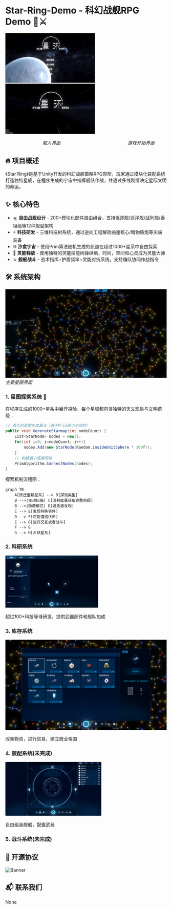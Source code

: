 # Star-Ring-Demo - 科幻战舰RPG Demo 🚀⚔️
<img alt="Banner" src="Media/Start.gif" width="280"/>
<img alt="Banner" src="Media/Loading.gif" width="280"/>

　　　　　　　　 *载入界面*　　　　　　　　　　　　　　　*游戏开始界面*



## 🔥 项目概述
《Star Ring》是基于Unity开发的科幻战舰策略RPG原型，玩家通过模块化装配系统打造独特星舰，在程序生成的宇宙中指挥舰队作战，并通过多线剧情决定星际文明的命运。

## ✨ 核心特色
- 🛸 **自由战舰设计** - 200+模块化部件自由组合，支持驱逐舰/巡洋舰/战列舰/泰坦级等12种舰型架构 
- ⚡ **科技研发** - 三维科技树系统，通过逆向工程解锁曲速核心/暗物质炮等尖端装备 
- 🌐 **沙盒宇宙** - 使用Prim算法随机生成的航道在超过1000+星系中自由探索
- 👥 **灵能释放** - 使用独特的灵能技能树操纵熵，时间，空间和心灵成为灵能大师
- ⚔️ **舰船战斗** - 战术指挥+护盾频率+灵能对抗系统，支持编队协同作战指令

## 🛠️ 系统架构
![Banner](Media/MainStarMap.png)
*主要星图界面*
### 1. 星图探索系统 🌟
在程序生成的1000+星系中展开探险，每个星域都包含独特的天文现象与文明遗迹：
```csharp
// 简化的星图生成算法（基于Prim最小生成树）
public void GenerateStarmap(int nodeCount) {
    List<StarNode> nodes = new();
    for(int i=0; i<nodeCount; i++){
        nodes.Add(new StarNode(Random.insideUnitSphere * 100f));
    }
    // 构建最小连接网络
    PrimAlgorithm.ConnectNodes(nodes); 
}
```
探索机制流程图：
```mermaid
graph TB
    A[跃迁至新星系] --> B{探测类型}
    B -->|主动扫描| C[消耗能量获取完整情报]
    B -->|隐蔽模式| D[避免被发现]
    C --> E[发现特殊事件]
    D --> F[可能遭遇伏击]
    E --> G[进行交互或者战斗]
    F --> G
    G --> H[占领星系]
```

### 2. 科研系统

<img alt="Banner" src="Media/ResearchPanel.gif" width="290"/>

超过100+科技等待研发，提供武器部件和舰队加成



### 3. 库存系统
![Banner](Media/Inventory.png)

收集物资，进行贸易，建立商业帝国

### 4. 装配系统(未完成)

<img alt="Banner" src="Media/Equipment.gif" width="300"/>

自由组装舰船，配置武器

### 5. 战斗系统(未完成)

## 📜 开源协议
![Banner]()

## 📬 联系我们
None
